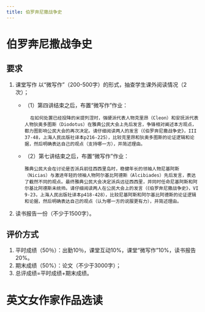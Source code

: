 ```yaml
---
title: 伯罗奔尼撒战争史
---
```

# 伯罗奔尼撒战争史
## 要求
1. 课堂写作
以“微写作”（200-500字）的形式，抽查学生课外阅读情况（2次）；

    - （1）第四讲结束之后，布置“微写作”作业：

            在如何处置已经投降的米提列涅时，强硬派代表人物克里昂（Cleon）和安抚派代表人物狄奥多图斯（Diodotus）在雅典公民大会上先后发言，争锋相对阐述本方观点，都力图影响公民大会的再次决定。请仔细阅读两人的发言（《伯罗奔尼撒战争史》，III 37-48，上海人民出版社译本p216-225），比较克里昂和狄奥多图斯的论证逻辑和论据，然后明确表达自己的观点（支持哪一方），并简述理由。

    -   （2）第七讲结束之后，布置“微写作”作业：


            雅典公民大会在讨论是否派兵前往西西里岛时，稳健年长的领袖人物尼基阿斯（Nicias）与激进年轻的领袖人物阿尔基比阿德斯（Alcibiades）先后发言，表达了截然不同的观点。最终雅典公民大会决定派兵远征西西里，并同时任命尼基阿斯和阿尔基比阿德斯未统帅。请仔细阅读两人在公民大会上的发言（《伯罗奔尼撒战争史》，VI 9-23，上海人民出版社译本p418-428），比较尼基阿斯和阿尔基比阿德斯的论证逻辑和论据，然后明确表达自己的观点（认为哪一方的说服更有力），并简述理由。

2.	读书报告一份（不少于1500字）。

## 评价方式

1.	平时成绩（50％）：出勤10％，课堂互动10%，课堂“微写作”10%，读书报告20%。
2.	期末成绩（50%）：论文（不少于3000字）；
3.	总评成绩=平时成绩+期末成绩。

# 英文女作家作品选读


